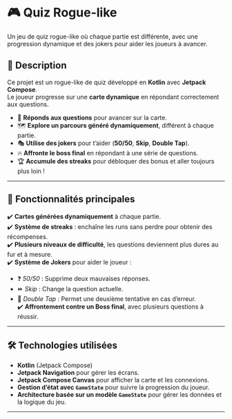 # 🎮 Quiz Rogue-like

Un jeu de quiz rogue-like où chaque partie est différente, avec une progression dynamique et des jokers pour aider les joueurs à avancer.

## 📜 Description

Ce projet est un rogue-like de quiz développé en **Kotlin** avec **Jetpack Compose**.  
Le joueur progresse sur une **carte dynamique** en répondant correctement aux questions.

- 🧠 **Réponds aux questions** pour avancer sur la carte.
- 🗺️ **Explore un parcours généré dynamiquement**, différent à chaque partie.
- 🎭 **Utilise des jokers** pour t’aider (**50/50**, **Skip**, **Double Tap**).
- 🔥 **Affronte le boss final** en répondant à une série de questions.
- 🏆 **Accumule des streaks** pour débloquer des bonus et aller toujours plus loin !

---

## 🚀 Fonctionnalités principales

✔️ **Cartes générées dynamiquement** à chaque partie.  
✔️ **Système de streaks** : enchaîne les runs sans perdre pour obtenir des récompenses.  
✔️ **Plusieurs niveaux de difficulté**, les questions deviennent plus dures au fur et à mesure.  
✔️ **Système de Jokers** pour aider le joueur :  
   - ❓ *50/50* : Supprime deux mauvaises réponses.  
   - ⏩ *Skip* : Change la question actuelle.  
   - 🔄 *Double Tap* : Permet une deuxième tentative en cas d’erreur.  
✔️ **Affrontement contre un Boss final**, avec plusieurs questions à réussir.  

---

## 🛠️ Technologies utilisées

- **Kotlin** (Jetpack Compose)
- **Jetpack Navigation** pour gérer les écrans.
- **Jetpack Compose Canvas** pour afficher la carte et les connexions.
- **Gestion d’état avec `GameState`** pour suivre la progression du joueur.
- **Architecture basée sur un modèle `GameState`** pour gérer les données et la logique du jeu.

---
